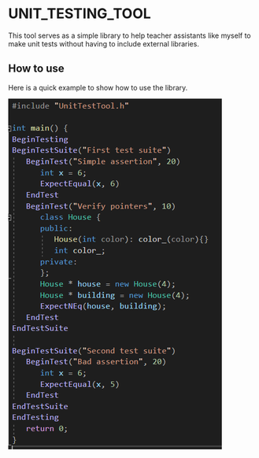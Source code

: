 # UNIT_TESTING_TOOL
This tool serves as a simple library to help teacher assistants like myself to make unit tests without having to include external libraries.

## How to use
Here is a quick example to show how to use the library.

![Example](https://github.com/ThierryBeaulieu/UNIT_TESTING_TOOL/blob/master/QuickExemple.PNG)
